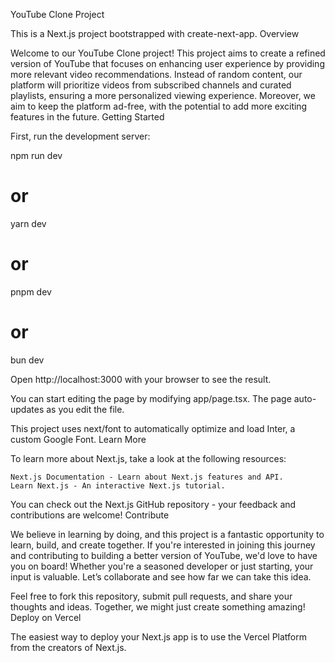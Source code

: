 YouTube Clone Project

This is a Next.js project bootstrapped with create-next-app.
Overview

Welcome to our YouTube Clone project! This project aims to create a refined version of YouTube that focuses on enhancing user experience by providing more relevant video recommendations. Instead of random content, our platform will prioritize videos from subscribed channels and curated playlists, ensuring a more personalized viewing experience. Moreover, we aim to keep the platform ad-free, with the potential to add more exciting features in the future.
Getting Started

First, run the development server:

npm run dev

# or

yarn dev

# or

pnpm dev

# or

bun dev

Open http://localhost:3000 with your browser to see the result.

You can start editing the page by modifying app/page.tsx. The page auto-updates as you edit the file.

This project uses next/font to automatically optimize and load Inter, a custom Google Font.
Learn More

To learn more about Next.js, take a look at the following resources:

    Next.js Documentation - Learn about Next.js features and API.
    Learn Next.js - An interactive Next.js tutorial.

You can check out the Next.js GitHub repository - your feedback and contributions are welcome!
Contribute

We believe in learning by doing, and this project is a fantastic opportunity to learn, build, and create together. If you're interested in joining this journey and contributing to building a better version of YouTube, we'd love to have you on board! Whether you're a seasoned developer or just starting, your input is valuable. Let’s collaborate and see how far we can take this idea.

Feel free to fork this repository, submit pull requests, and share your thoughts and ideas. Together, we might just create something amazing!
Deploy on Vercel

The easiest way to deploy your Next.js app is to use the Vercel Platform from the creators of Next.js.
